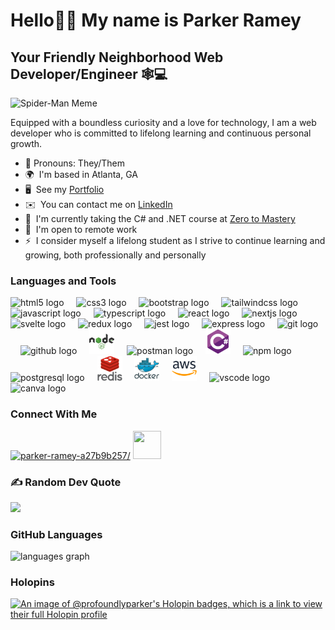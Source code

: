 # Hello👋🏻 My name is Parker Ramey


<h2>Your Friendly Neighborhood Web Developer/Engineer 🕸️💻 </h2> <img src='https://media.tenor.com/GKMmGHuloRYAAAAC/spider-man-hey-everyone.gif' alt='Spider-Man Meme' height='200px' widht='300px'>


Equipped with a boundless curiosity and a love for technology, I am a web developer who is committed to lifelong learning and continuous personal growth.

* 💖  Pronouns: They/Them
* 🌍  I'm based in Atlanta, GA
* 🖥️  See my [Portfolio](http://parkerramey.super.site)
* ✉️  You can contact me on [LinkedIn](https://linkedin.com/in/parker-ramey-a27b9b257/)
* 🧠  I'm currently taking the C# and .NET course at [Zero to Mastery](https://academy.zerotomastery.io/courses/enrolled/2025735)
* 🤝  I'm open to remote work
* ⚡  I consider myself a lifelong student as I strive to continue learning and growing, both professionally and personally

### Languages and Tools

<div align="left">
  <img src="https://cdn.jsdelivr.net/gh/devicons/devicon/icons/html5/html5-original.svg" height="40" alt="html5 logo"  />
  <img width="12" />
  <img src="https://cdn.jsdelivr.net/gh/devicons/devicon/icons/css3/css3-original.svg" height="40" alt="css3 logo"  />
  <img width="12" />
  <img src="https://cdn.jsdelivr.net/gh/devicons/devicon/icons/bootstrap/bootstrap-original.svg" height="40" alt="bootstrap logo"  />
  <img width="12" />
  <img src="https://www.vectorlogo.zone/logos/tailwindcss/tailwindcss-icon.svg" height="40" alt="tailwindcss logo"  />
  <img width="12" />
  <img src="https://cdn.jsdelivr.net/gh/devicons/devicon/icons/javascript/javascript-original.svg" height="40" alt="javascript logo"  />
  <img width="12" />
  <img src="https://cdn.jsdelivr.net/gh/devicons/devicon/icons/typescript/typescript-original.svg" height="40" alt="typescript logo"  />
  <img width="12" />
  <img src="https://cdn.jsdelivr.net/gh/devicons/devicon/icons/react/react-original.svg" height="40" alt="react logo"  />
  <img width="12" />
  <img src="https://cdn.worldvectorlogo.com/logos/nextjs-2.svg" alt="nextjs logo" height="40"/>
  <img width="12" />
  <img src="https://upload.wikimedia.org/wikipedia/commons/1/1b/Svelte_Logo.svg" alt="svelte logo" height="40"/>
  <img width="12" />
  <img src="https://cdn.jsdelivr.net/gh/devicons/devicon/icons/redux/redux-original.svg" height="40" alt="redux logo"  />
  <img width="12" />
  <img src="https://cdn.jsdelivr.net/gh/devicons/devicon/icons/jest/jest-plain.svg" height="40" alt="jest logo"  />
  <img width="12" />
  <img src="https://cdn.jsdelivr.net/gh/devicons/devicon/icons/express/express-original.svg" height="40" alt="express logo"  />
  <img width="12" />
  <img src="https://cdn.jsdelivr.net/gh/devicons/devicon/icons/git/git-original.svg" height="40" alt="git logo"  />
  <img width="12" />
  <img src="https://cdn.jsdelivr.net/gh/devicons/devicon/icons/github/github-original.svg" height="40" alt="github logo"  />
  <img width="12" />
  <img src="https://raw.githubusercontent.com/devicons/devicon/master/icons/nodejs/nodejs-original-wordmark.svg" height="40" alt="nodejs logo"  />
  <img width="12" />
  <img src="https://www.vectorlogo.zone/logos/getpostman/getpostman-icon.svg" alt="postman logo" height="40"/>
  <img width="12" />
  <img src="https://raw.githubusercontent.com/devicons/devicon/master/icons/csharp/csharp-original.svg" alt="csharp logo" height="40"/>
  <img width="12" />
  <img src="https://cdn.jsdelivr.net/gh/devicons/devicon/icons/npm/npm-original-wordmark.svg" height="40" alt="npm logo"  />
  <img width="12" />
  <img src="https://cdn.jsdelivr.net/gh/devicons/devicon/icons/postgresql/postgresql-original.svg" height="40" alt="postgresql logo"  />
  <img width="12" />
  <img src="https://raw.githubusercontent.com/devicons/devicon/master/icons/redis/redis-original-wordmark.svg" alt="redis logo" height="40"/> 
  <img width="12" />
  <img src="https://raw.githubusercontent.com/devicons/devicon/master/icons/docker/docker-original-wordmark.svg" alt="docker logo" height="40"/>
  <img width="12" />
  <img src="https://raw.githubusercontent.com/devicons/devicon/master/icons/amazonwebservices/amazonwebservices-original-wordmark.svg" alt="aws logo" height="40"/>
  <img width="12" />
  <img src="https://cdn.jsdelivr.net/gh/devicons/devicon/icons/vscode/vscode-original.svg" height="40" alt="vscode logo"  />
  <img width="12" />
  <img src="https://cdn.jsdelivr.net/gh/devicons/devicon/icons/canva/canva-original.svg" height="40" alt="canva logo"  />
  <img width="12" />
</div>


### Connect With Me

<p style="flex">
<a href="https://linkedin.com/in/parker-ramey-a27b9b257/" target="blank"><img src="https://cdn.jsdelivr.net/gh/devicons/devicon/icons/linkedin/linkedin-original.svg" alt="parker-ramey-a27b9b257/" height="40" width="40" /></a>
<a href="https://www.github.com/ProfoundlyParker" target="_blank" rel="noreferrer"><img src="https://raw.githubusercontent.com/danielcranney/readme-generator/main/public/icons/socials/github.svg" width="45" height="45" /></a>
</p>

### ✍️ Random Dev Quote
![](https://quotes-github-readme.vercel.app/api?type=horizontal&theme=tokyonight)

### GitHub Languages
  <img src="https://github-readme-stats.vercel.app/api/top-langs?username=ProfoundlyParker&locale=en&hide_title=false&layout=compact&card_width=320&langs_count=5&theme=dracula&hide_border=false&order=2" height="150" alt="languages graph"  />

### Holopins
[![An image of @profoundlyparker's Holopin badges, which is a link to view their full Holopin profile](https://holopin.me/profoundlyparker)](https://holopin.io/@profoundlyparker)
